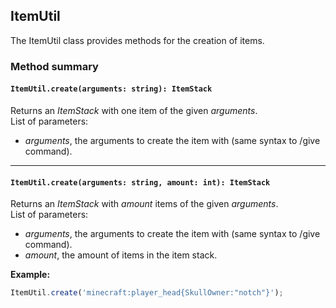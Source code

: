 ## ItemUtil

The ItemUtil class provides methods for the creation of items.

### Method summary

#### `ItemUtil.create(arguments: string): ItemStack`
Returns an *ItemStack* with one item of the given *arguments*. <br>
List of parameters:
- *arguments*, the arguments to create the item with (same syntax to /give command).

<hr>

#### `ItemUtil.create(arguments: string, amount: int): ItemStack`
Returns an *ItemStack* with *amount* items of the given *arguments*. <br>
List of parameters:
- *arguments*, the arguments to create the item with (same syntax to /give command).
- *amount*, the amount of items in the item stack.

**Example:**

```js
ItemUtil.create('minecraft:player_head{SkullOwner:"notch"}');
```